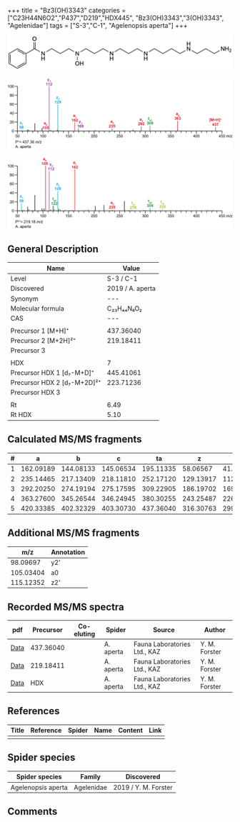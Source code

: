 +++
title = "Bz3(OH)3343"
categories = ["C23H44N6O2","P437","D219","HDX445",
"Bz3(OH)3343","3(OH)3343",
"Agelenidae"]
tags = ["S-3","C-1",
"Agelenopsis aperta"]
+++

![](/img/Bz3(OH)3343.png)

![](/img_MSMS/437_Bz3(OH)3343_Aa.png?classes=border)

![](/img_MSMS/437_Bz3(OH)3343_Aa_2.png?classes=border)

## General Description

| Name                        | Value            |
|-----------------------------|------------------|
| Level                       | S-3 / C-1               |
| Discovered                  | 2019 / A. aperta |
| Synonym                     | ---              |
| Molecular formula           | C₂₃H₄₄N₆O₂       |
| CAS                         | ---              |
|                             |                  |
| Precursor 1 [M+H]⁺          | 437.36040        |
| Precursor 2 [M+2H]²⁺        | 219.18411        |
| Precursor 3                 |                  |
|                             |                  |
| HDX                         | 7                |
| Precursor HDX 1 [d₇-M+D]⁺   | 445.41061        |
| Precursor HDX 2 [d₇-M+2D]²⁺ | 223.71236        |
| Precursor HDX 3             |                  |
|                             |                  |
| Rt                          | 6.49             |
| Rt HDX                      | 5.10             |

## Calculated MS/MS fragments

| # | a         | b         | c         | ta        | z         | y         | tz        |
|---|-----------|-----------|-----------|-----------|-----------|-----------|-----------|
| 1 | 162.09189 | 144.08133 | 145.06534 | 195.11335 | 58.06567  | 41.03912  | 75.09222  |
| 2 | 235.14465 | 217.13409 | 218.11810 | 252.17120 | 129.13917 | 112.11262 | 146.16572 |
| 3 | 292.20250 | 274.19194 | 275.17595 | 309.22905 | 186.19702 | 169.17047 | 203.22357 |
| 4 | 363.27600 | 345.26544 | 346.24945 | 380.30255 | 243.25487 | 226.22832 | 276.27633 |
| 5 | 420.33385 | 402.32329 | 403.30730 | 437.36040 | 316.30763 | 299.28108 | 333.33418 |

## Additional MS/MS fragments

| m/z       | Annotation |
|-----------|------------|
| 98.09697  | y2'        |
| 105.03404 | a0         |
| 115.12352 | z2'        |

## Recorded MS/MS spectra

| pdf                                              | Precursor | Co-eluting | Spider    | Source                       | Author        |
|--------------------------------------------------|-----------|------------|-----------|------------------------------|---------------|
| [Data](/pdf/A-aperta/437_Bz3(OH)3343_Aa.pdf)     | 437.36040 |            | A. aperta | Fauna Laboratories Ltd., KAZ | Y. M. Forster |
| [Data](/pdf/A-aperta/437_Bz3(OH)3343_Aa_2.pdf)   | 219.18411 |            | A. aperta | Fauna Laboratories Ltd., KAZ | Y. M. Forster |
| [Data](/pdf/A-aperta/437_Bz3(OH)3343_Aa_HDX.pdf) | HDX       |            | A. aperta | Fauna Laboratories Ltd., KAZ | Y. M. Forster |

## References

| Title     | Reference   | Spider    | Name   | Content  | Link |
|-----------|-------------|-----------|--------|----------|-----|
|           |             |           |        |          |     |

## Spider species

| Spider species     | Family     | Discovered           |
|--------------------|------------|----------------------|
| Agelenopsis aperta | Agelenidae | 2019 / Y. M. Forster |

## Comments